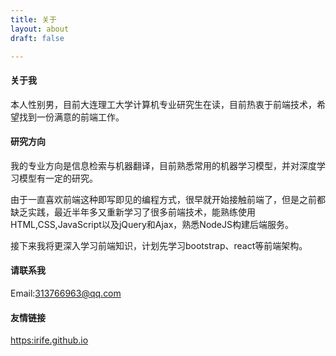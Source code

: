 ```yaml
---
title: 关于
layout: about
draft: false

---
```

#### 关于我
本人性别男，目前大连理工大学计算机专业研究生在读，目前热衷于前端技术，希望找到一份满意的前端工作。

#### 研究方向
我的专业方向是信息检索与机器翻译，目前熟悉常用的机器学习模型，并对深度学习模型有一定的研究。

由于一直喜欢前端这种即写即见的编程方式，很早就开始接触前端了，但是之前都缺乏实践，最近半年多又重新学习了很多前端技术，能熟练使用HTML,CSS,JavaScript以及jQuery和Ajax，熟悉NodeJS构建后端服务。


接下来我将更深入学习前端知识，计划先学习bootstrap、react等前端架构。

#### 请联系我
Email:313766963@qq.com

#### 友情链接
[https:irife.github.io](http://irife.github.io)
